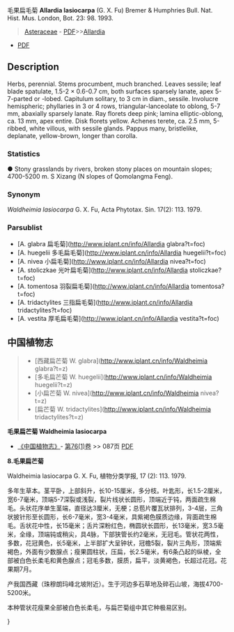 毛果扁毛菊 **Allardia lasiocarpa** (G. X. Fu) Bremer & Humphries Bull. Nat. Hist. Mus. London, Bot. 23: 98. 1993.

> [Asteraceae](http://www.iplant.cn/info/Asteraceae?t=foc) - [PDF](http://www.iplant.cn/foc/pdf/Asteraceae.pdf)>>[Allardia](http://www.iplant.cn/info/Allardia?t=foc)
 - [PDF](http://www.iplant.cn/foc/pdf/Allardia.pdf)

## Description

Herbs, perennial. Stems procumbent, much branched. Leaves sessile; leaf blade spatulate, 1.5-2 × 0.6-0.7 cm, both surfaces sparsely lanate, apex 5-7-parted or -lobed. Capitulum solitary, to 3 cm in diam., sessile. Involucre hemispheric; phyllaries in 3 or 4 rows, triangular-lanceolate to oblong, 5-7 mm, abaxially sparsely lanate. Ray florets deep pink; lamina elliptic-oblong, ca. 13 mm, apex entire. Disk florets yellow. Achenes terete, ca. 2.5 mm, 5-ribbed, white villous, with sessile glands. Pappus many, bristlelike, deplanate, yellow-brown, longer than corolla.

### Statistics
● Stony grasslands by rivers, broken stony places on mountain slopes; 4700-5200 m. S Xizang (N slopes of Qomolangma Feng).

### Synonym
*Waldheimia lasiocarpa* G. X. Fu, Acta Phytotax. Sin. 17(2): 113. 1979.



### Parsublist

* [A.  glabra  扁毛菊](http://www.iplant.cn/info/Allardia glabra?t=foc)
* [A.  huegelii  多毛扁毛菊](http://www.iplant.cn/info/Allardia huegelii?t=foc)
* [A.  nivea  小扁毛菊](http://www.iplant.cn/info/Allardia nivea?t=foc)
* [A.  stoliczkae  光叶扁毛菊](http://www.iplant.cn/info/Allardia stoliczkae?t=foc)
* [A.  tomentosa  羽裂扁毛菊](http://www.iplant.cn/info/Allardia tomentosa?t=foc)
* [A.  tridactylites  三指扁毛菊](http://www.iplant.cn/info/Allardia tridactylites?t=foc)
* [A.  vestita  厚毛扁毛菊](http://www.iplant.cn/info/Allardia vestita?t=foc)


## 中国植物志

> * [西藏扁芒菊  W.  glabra](http://www.iplant.cn/info/Waldheimia glabra?t=z)
> * [多毛扁芒菊  W.  huegelii](http://www.iplant.cn/info/Waldheimia huegelii?t=z)
> * [小扁芒菊  W.  nivea](http://www.iplant.cn/info/Waldheimia nivea?t=z)
> * [扁芒菊  W.  tridactylites](http://www.iplant.cn/info/Waldheimia tridactylites?t=z)


**毛果扁芒菊 Waldheimia lasiocarpa**

* [《中国植物志》](http://www.iplant.cn/frps)- [第76(1)卷](http://www.iplant.cn/frps/vol/76(1)) >> 087页 [PDF](http://www.iplant.cn/frps/pdf/76(1)/087.PDF)


**8.毛果扁芒菊**

Waldheimia lasiocarpa G. X. Fu, 植物分类学报, 17 (2): 113. 1979.

多年生草本。茎平卧，上部斜升，长10-15厘米，多分枝。叶匙形，长1.5-2厘米，宽6-7毫米，顶端5-7深裂或浅裂，裂片线状长圆形，顶端近于钝，两面疏生棉毛。头状花序单生茎端，直径达3厘米，无梗；总苞片覆瓦状排列，3-4层，三角状披针形至长圆形，长6-7毫米，宽3-4毫米，具紫褐色膜质边缘，背面疏生棉毛。舌状花中性，长15毫米；舌片深粉红色，椭圆状长圆形，长13毫米，宽3.5毫米，全缘，顶端钝或稍尖，具4脉，下部狭管长约2毫米，无冠毛。管状花两性，多数，花冠黄色，长5毫米，上半部扩大呈钟状，冠檐5裂，裂片三角形，顶端紫褐色，外面有少数腺点；瘦果圆柱状，压扁，长2.5毫米，有6条凸起的纵棱，全部被白色长柔毛和黄色腺点；冠毛多数，膜质，扁平，淡黄褐色，长超过花冠。花果期7月。

产我国西藏（珠穆朗玛峰北坡附近）。生于河边多石草地及碎石山坡，海拔4700-5200米。

本种管状花瘦果全部被白色长柔毛，与扁芒菊组中其它种极易区别。



}